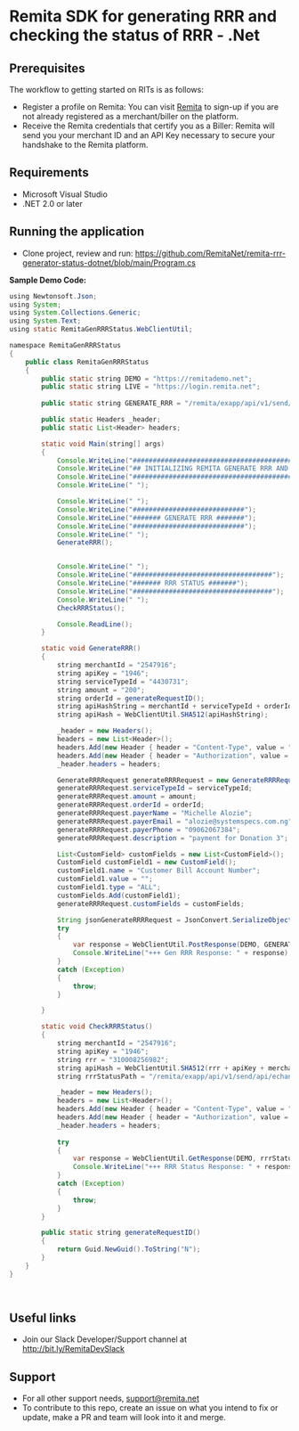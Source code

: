 # Remita SDK for generating RRR and checking the status of RRR - .Net

## Prerequisites
The workflow to getting started on RITs is as follows:

*  Register a profile on Remita: You can visit [Remita](https://login.remita.net) to sign-up if you are not already registered as a merchant/biller on the platform.
*  Receive the Remita credentials that certify you as a Biller: Remita will send you your merchant ID and an API Key necessary to secure your handshake to the Remita platform.
## Requirements
*  Microsoft Visual Studio 
* .NET 2.0 or later

## Running the application
*  Clone project, review and run:
   https://github.com/RemitaNet/remita-rrr-generator-status-dotnet/blob/main/Program.cs

**Sample Demo Code:**
```java
using Newtonsoft.Json;
using System;
using System.Collections.Generic;
using System.Text;
using static RemitaGenRRRStatus.WebClientUtil;

namespace RemitaGenRRRStatus
{
    public class RemitaGenRRRStatus
    {
        public static string DEMO = "https://remitademo.net";
        public static string LIVE = "https://login.remita.net";
       
        public static string GENERATE_RRR = "/remita/exapp/api/v1/send/api/echannelsvc/merchant/api/paymentinit";

        public static Headers _header;
        public static List<Header> headers;

        static void Main(string[] args)
        {
            Console.WriteLine("#########################################################");
            Console.WriteLine("## INITIALIZING REMITA GENERATE RRR AND STATUS API ##");
            Console.WriteLine("#########################################################");
            Console.WriteLine(" ");

            Console.WriteLine(" ");
            Console.WriteLine("############################");
            Console.WriteLine("####### GENERATE RRR #######");
            Console.WriteLine("############################");
            Console.WriteLine(" ");
            GenerateRRR();


            Console.WriteLine(" ");
            Console.WriteLine("###################################");
            Console.WriteLine("####### RRR STATUS #######");
            Console.WriteLine("###################################");
            Console.WriteLine(" ");
            CheckRRRStatus();

            Console.ReadLine();
        }

        static void GenerateRRR()
        {
            string merchantId = "2547916";
            string apiKey = "1946";
            string serviceTypeId = "4430731";
            string amount = "200";
            string orderId = generateRequestID();
            string apiHashString = merchantId + serviceTypeId + orderId + amount + apiKey;
            string apiHash = WebClientUtil.SHA512(apiHashString);

            _header = new Headers();
            headers = new List<Header>();
            headers.Add(new Header { header = "Content-Type", value = "application/json" });
            headers.Add(new Header { header = "Authorization", value = "remitaConsumerKey=" + merchantId + ",remitaConsumerToken=" + apiHash });
            _header.headers = headers;

            GenerateRRRRequest generateRRRRequest = new GenerateRRRRequest();
            generateRRRRequest.serviceTypeId = serviceTypeId;
            generateRRRRequest.amount = amount;
            generateRRRRequest.orderId = orderId;
            generateRRRRequest.payerName = "Michelle Alozie";
            generateRRRRequest.payerEmail = "alozie@systemspecs.com.ng";
            generateRRRRequest.payerPhone = "09062067384";
            generateRRRRequest.description = "payment for Donation 3";

            List<CustomField> customFields = new List<CustomField>();
            CustomField customField1 = new CustomField();
            customField1.name = "Customer Bill Account Number";
            customField1.value = "";
            customField1.type = "ALL";
            customFields.Add(customField1);
            generateRRRRequest.customFields = customFields;

            String jsonGenerateRRRRequest = JsonConvert.SerializeObject(generateRRRRequest);
            try
            {
                var response = WebClientUtil.PostResponse(DEMO, GENERATE_RRR, jsonGenerateRRRRequest, _header);
                Console.WriteLine("+++ Gen RRR Response: " + response);
            }
            catch (Exception)
            {
                throw;
            }

        }

        static void CheckRRRStatus()
        {
            string merchantId = "2547916";
            string apiKey = "1946";
            string rrr = "310008256982";
            string apiHash = WebClientUtil.SHA512(rrr + apiKey + merchantId);
            string rrrStatusPath = "/remita/exapp/api/v1/send/api/echannelsvc/" + merchantId + "/" + rrr + "/" + apiHash + "/status.reg";

            _header = new Headers();
            headers = new List<Header>();
            headers.Add(new Header { header = "Content-Type", value = "application/json" });
            headers.Add(new Header { header = "Authorization", value = "remitaConsumerKey="+ merchantId +",remitaConsumerToken="+ apiHash});
            _header.headers = headers;
            
            try
            {
                var response = WebClientUtil.GetResponse(DEMO, rrrStatusPath, _header);
                Console.WriteLine("+++ RRR Status Response: " + response);
            }
            catch (Exception)
            {
                throw;
            }
        }

        public static string generateRequestID()
        {
            return Guid.NewGuid().ToString("N");
        }
    }
}

	
```

## Useful links
* Join our Slack Developer/Support channel at http://bit.ly/RemitaDevSlack
    
## Support
- For all other support needs, support@remita.net
- To contribute to this repo, create an issue on what you intend to fix or update, make a PR and team will look into it and merge.

